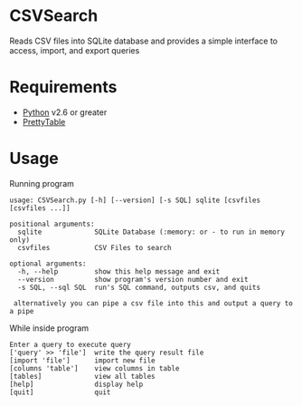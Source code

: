 # CSVSearch
Reads CSV files into SQLite database and provides a simple interface to access, import, and export queries

# Requirements
- [Python](https://www.python.org/) v2.6 or greater
- [PrettyTable](https://code.google.com/p/prettytable/)

# Usage
Running program

    usage: CSVSearch.py [-h] [--version] [-s SQL] sqlite [csvfiles [csvfiles ...]]

    positional arguments:
      sqlite             SQLite Database (:memory: or - to run in memory only)
      csvfiles           CSV Files to search

    optional arguments:
      -h, --help         show this help message and exit
      --version          show program's version number and exit
      -s SQL, --sql SQL  run's SQL command, outputs csv, and quits

     alternatively you can pipe a csv file into this and output a query to a pipe

While inside program

    Enter a query to execute query
    ['query' >> 'file']  write the query result file
    [import 'file']      import new file
    [columns 'table']    view columns in table
    [tables]             view all tables
    [help]               display help
    [quit]               quit
